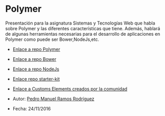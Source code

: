 # Polymer

Presentación para la asignatura Sistemas y Tecnologías Web que habla sobre Polymer y las diferentes características que tiene. Además, hablará de algunas herramientas necesarias para el desarrollo de aplicaciones en Polymer como puede ser Bower,NodeJs,etc.

* [Enlace a repo Polymer](https://github.com/polymer )
* [Enlace a repo Bower](https://github.com/bower/bower)
* [Enlace a repo NodeJs](https://github.com/nodejs)
* [Enlace repo starter-kit](https://github.com/PolymerElements/polymer-starter-kit)
* [Enlace a Customs Elements creados por la comunidad](https://customelements.io)

* Autor: [Pedro Manuel Ramos Rodríguez](https://github.com/alu0100505078)
* Fecha: 24/11/2016
